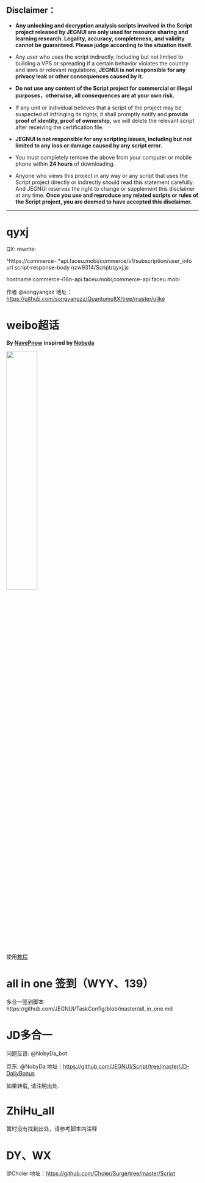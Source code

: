 
## Disclaimer：

* **Any unlocking and decryption analysis scripts involved in the Script project released by JEGNUI are only used for resource sharing and learning research. Legality, accuracy, completeness, and validity cannot be guaranteed. Please judge according to the situation itself.**

* Any user who uses the script indirectly, Including but not limited to building a VPS or spreading if a certain behavior violates the country and laws or relevant regulations, **JEGNUI is not responsible for any privacy leak or other consequences caused by it.**

* **Do not use any content of the Script project for commercial or illegal purposes，otherwise, all consequences are at your own risk.**

* If any unit or individual believes that a script of the project may be suspected of infringing its rights, it shall promptly notify and **provide proof of identity, proof of ownership,** we will delete the relevant script after receiving the certification file.

* **JEGNUI is not responsible for any scripting issues, including but not limited to any loss or damage caused by any script error.**

* You must completely remove the above from your computer or mobile phone within **24 hours** of downloading.

* Anyone who views this project in any way or any script that uses the Script project directly or indirectly should read this statement carefully. And JEGNUI reserves the right to change or supplement this disclaimer at any time. **Once you use and reproduce any related scripts or rules of the Script project, you are deemed to have accepted this disclaimer.**

---

# qyxj

QX: rewrite:

^https://commerce-.*api.faceu.mobi/commerce/v1/subscription/user_info url script-response-body nzw9314/Script/qyxj.js

hostname:commerce-i18n-api.faceu.mobi,commerce-api.faceu.mobi

作者 @songyangzz 地址： https://github.com/songyangzz/QuantumultX/tree/master/ulike

# weibo超话
**By [NavePnow](https://github.com/NavePnow)**
**inspired by [Nobyda](https://t.me/nubida)**

<img src="https://cdn.jsdelivr.net/gh/NavePnow/blog_photo@private/IMG_1189.JPG" height="40%" width="40%">

使用[教程](https://nave.work/微博超话自动签到脚本.html)

# all in one 签到（WYY、139）

多合一签到脚本https://github.com/JEGNUI/TaskConfig/blob/master/all_in_one.md

# JD多合一

问题反馈: @NobyDa_bot

京东: @NobyDa 地址：https://github.com/JEGNUI/Script/tree/master/JD-DailyBonus

如果转载, 请注明出处.

# ZhiHu_all

暂时没有找到出处，请参考脚本内注释

# DY、WX

@Choler 地址：https://github.com/Choler/Surge/tree/master/Script

